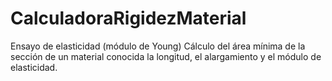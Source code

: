 # CalculadoraRigidezMaterial
Ensayo de elasticidad (módulo de Young) Cálculo del área mínima de la sección de un material conocida la longitud, el alargamiento y el módulo de elasticidad.
